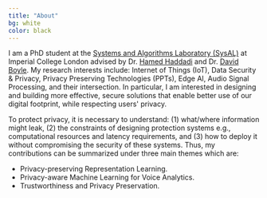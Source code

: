 ```yaml
---
title: "About"
bg: white
color: black
---
```

I am a PhD student at the [Systems and Algorithms Laboratory (SysAL)](https://www.imperial.ac.uk/systems-algorithms-design-lab/) at Imperial College London advised by Dr. [Hamed Haddadi](https://www.imperial.ac.uk/people/h.haddadi) and Dr. [David Boyle](https://www.imperial.ac.uk/people/david.boyle). My research interests include: Internet of Things (IoT), Data Security & Privacy, Privacy Preserving Technologies (PPTs), Edge AI, Audio Signal Processing, and their intersection. In particular, I am interested in designing and building more effective, secure solutions that enable better use of our digital footprint, while respecting users' privacy.

To protect privacy, it is necessary to understand: (1) what/where information might leak, (2) the constraints of designing protection systems e.g., computational resources and latency requirements, and (3) how to deploy it without compromising the security of these systems. Thus, my contributions can be summarized under three main themes which are:
- Privacy-preserving Representation Learning. 
- Privacy-aware Machine Learning for Voice Analytics.
- Trustworthiness and Privacy Preservation.
